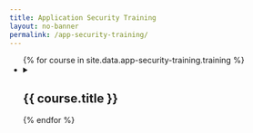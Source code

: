 ```yaml
---
title: Application Security Training
layout: no-banner
permalink: /app-security-training/
---
```


<ul class="list-unstyled">
{% for course in site.data.app-security-training.training %}
  <li>
  <details>
    <summary>
      <h2 class="h3" id="{{ course.title | slugify }}">{{ course.title }}</h2>
    </summary>
	{{ course.details }}
  </details>
  </li>
{% endfor %}
</ul>
